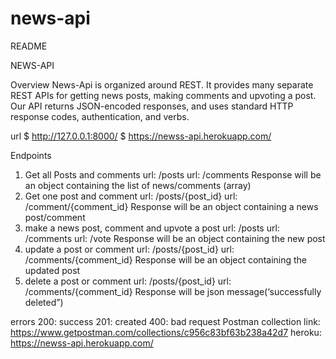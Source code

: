 # news-api
README

NEWS-API

Overview
News-Api is organized around REST. It provides many separate REST APIs for getting news posts, making comments and upvoting a post. Our API returns JSON-encoded responses, and uses standard HTTP response codes, authentication, and verbs.

url
$ http://127.0.0.1:8000/
$ https://newss-api.herokuapp.com/


Endpoints
1.	Get all Posts and comments
  url: /posts
  url: /comments
  Response will be an object containing the list of news/comments (array) 
2.	Get one post and comment
  url: /posts/{post_id}
  url: /comment/{comment_id}
    Response will be an object containing a news post/comment
3.	make a news post, comment and upvote a post
    url: /posts
    url: /comments
    url: /vote
  Response will be an object containing the new post 
4.	update a post or comment
  url: /posts/{post_id}
  url: /comments/{comment_id}
Response will be an object containing the updated post 
5.	delete a post or comment
  url: /posts/{post_id}
  url: /comments/{comment_id}
Response will be json message(‘successfully deleted”)


errors
200: success
201: created
400: bad request
Postman collection link: https://www.getpostman.com/collections/c956c83bf63b238a42d7 
heroku: https://newss-api.herokuapp.com/ 
